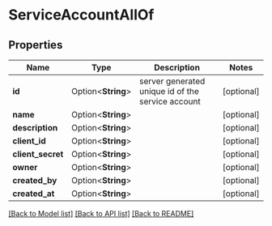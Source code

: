 # ServiceAccountAllOf

## Properties

Name | Type | Description | Notes
------------ | ------------- | ------------- | -------------
**id** | Option<**String**> | server generated unique id of the service account | [optional]
**name** | Option<**String**> |  | [optional]
**description** | Option<**String**> |  | [optional]
**client_id** | Option<**String**> |  | [optional]
**client_secret** | Option<**String**> |  | [optional]
**owner** | Option<**String**> |  | [optional]
**created_by** | Option<**String**> |  | [optional]
**created_at** | Option<**String**> |  | [optional]

[[Back to Model list]](../README.md#documentation-for-models) [[Back to API list]](../README.md#documentation-for-api-endpoints) [[Back to README]](../README.md)


